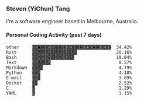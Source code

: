 ### Steven (YiChun) Tang

I'm a software engineer based in Melbourne, Australia.

#### Personal Coding Activity (past 7 days)
```
other     ▓▓▓▓▓▓▓▓▓▓▓▓▓▓▓▓▓▓▓▓▓▓▓▓▓▓▓▓▓▓  34.42%
Rust      ▓▓▓▓▓▓▓▓▓▓▓▓▓▓▓▓▓               20.16%
Bash      ▓▓▓▓▓▓▓▓▓▓▓▓▓▓▓▓                19.04%
Text      ▓▓▓▓▓▓▓                          8.57%
Markdown  ▓▓▓▓                             4.79%
Python    ▓▓▓                              4.18%
E-mail    ▓▓▓                              3.89%
Docker    ▓▓                               2.52%
C         ▓                                1.29%
YAML      ▓                                1.15%
```
